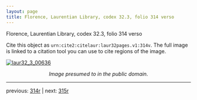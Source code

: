 ```yaml
---
layout: page
title: Florence, Laurentian Library, codex 32.3, folio 314 verso
---
```


Florence, Laurentian Library, codex 32.3, folio 314 verso

Cite this object as `urn:cite2:citelaur:laur32pages.v1:314v`.  The full image is linked to a citation tool you can use to cite regions of the image.

[![laur32_3_00636](http://www.homermultitext.org/iipsrv?IIIF=/project/homer/pyramidal/deepzoom/citelaur/laur32imgs/v1/laur32_3_00636.tif/full/800,/0/default.jpg)](http://www.homermultitext.org/ict2/?urn=urn:cite2:citelaur:laur32imgs.v1:laur32_3_00636) 

<p style="text-align: center; font-style: italic;">Image presumed to in the public domain.</p>

---

previous: [314r](../314r/) | next: [315r](../315r/)
